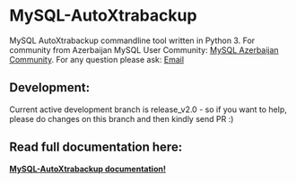 MySQL-AutoXtrabackup
====================

MySQL AutoXtrabackup commandline tool written in Python 3.
For community from Azerbaijan MySQL User Community: [MySQL Azerbaijan Community](http://mysql.az/).
For any question please ask: [Email](mailto:rzayev.shahriyar@yandex.com)

Development:
-------------------

Current active development branch is release_v2.0 - so if you want to help, please do changes on this branch and then kindly send PR :)

Read full documentation here:
-----------------------------

[**MySQL-AutoXtrabackup documentation!**](http://mysql-autoxtrabackup.readthedocs.io/en/latest/index.html)



		
